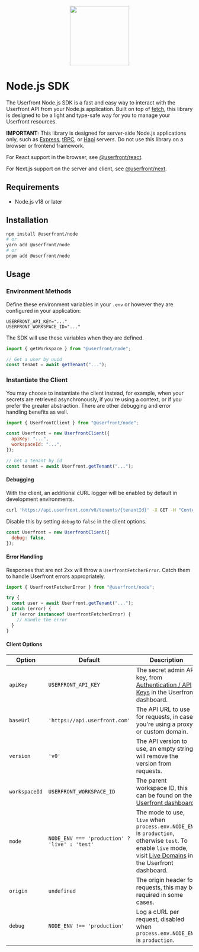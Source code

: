 <p align="center">
  <a href="https://userfront.com">
    <img src="https://github.com/userfront/userfront/logo.png" width="160">
  </a>
</p>

# Node.js SDK

The Userfront Node.js SDK is a fast and easy way to interact with the Userfront API from your Node.js application. Built on top of [fetch](https://developer.mozilla.org/en-US/docs/Web/API/Fetch_API), this library is designed to be a light and type-safe way for you to manage your Userfront resources.

**IMPORTANT:** This library is designed for server-side Node.js applications only, such as [Express](https://expressjs.com/), [tRPC](https://trpc.io/), or [Hapi](https://hapi.dev/) servers. Do not use this library on a browser or frontend framework.

For React support in the browser, see [@userfront/react](https://www.npmjs.com/package/@userfront/react).

For Next.js support on the server and client, see [@userfront/next](https://www.npmjs.com/package/@userfront/next).

## Requirements

- Node.js v18 or later

## Installation

```sh
npm install @userfront/node
# or
yarn add @userfront/node
# or
pnpm add @userfront/node
```

## Usage

### Environment Methods

Define these environment variables in your `.env` or however they are configured in your application:

```
USERFRONT_API_KEY="..."
USERFRONT_WORKSPACE_ID="..."
```

The SDK will use these variables when they are defined.

```javascript
import { getWorkspace } from "@userfront/node";

// Get a user by uuid
const tenant = await getTenant("...");
```

### Instantiate the Client

You may choose to instantiate the client instead, for example, when your secrets are retrieved asynchronously, if you're using a context, or if you prefer the greater abstraction.
There are other debugging and error handling benefits as well.

```javascript
import { UserfrontClient } from "@userfront/node";

const Userfront = new UserfrontClient({
  apiKey: "...",
  workspaceId: "...",
});

// Get a tenant by id
const tenant = await Userfront.getTenant("...");
```

#### Debugging

With the client, an additional cURL logger will be enabled by default in development environments.

```sh
curl 'https://api.userfront.com/v0/tenants/{tenantId}' -X GET -H "Content-Type: application/json" -H "Authorization: Bearer uf_live_admin_wn9mwypn_59f60f53fa7cc018d8f93deceb0cc8e3" -H "X-Userfront-Node: v1.0.0"
```

Disable this by setting `debug` to `false` in the client options.

```javascript
const Userfront = new UserfrontClient({
  debug: false,
});
```

#### Error Handling

Responses that are not 2xx will throw a `UserfrontFetcherError`. Catch them to handle Userfront errors appropriately.

```javascript
import { UserfrontFetcherError } from "@userfront/node";

try {
  const user = await Userfront.getTenant("...");
} catch (error) {
  if (error instanceof UserfrontFetcherError) {
    // Handle the error
  }
}
```

#### Client Options

| Option        | Default                                       | Description                                                                                                                                                                                             |
| ------------- | --------------------------------------------- | ------------------------------------------------------------------------------------------------------------------------------------------------------------------------------------------------------- |
| `apiKey`      | `USERFRONT_API_KEY`                           | The secret admin API key, from [Authentication / API Keys](https://userfront.com/dashboard/api-keys) in the Userfront dashboard.                                                                        |
| `baseUrl`     | `'https://api.userfront.com'`                 | The API URL to use for requests, in case you're using a proxy or custom domain.                                                                                                                         |
| `version`     | `'v0'`                                        | The API version to use, an empty string will remove the version from requests.                                                                                                                          |
| `workspaceId` | `USERFRONT_WORKSPACE_ID`                      | The parent workspace ID, this can be found on the [Userfront dashboard](https://userfront.com/dashboard).                                                                                               |
| `mode`        | `NODE_ENV === 'production' ? 'live' : 'test'` | The mode to use, `live` when `process.env.NODE_ENV` is `production`, otherwise `test`. To enable `live` mode, visit [Live Domains](https://userfront.com/dashboard/domains) in the Userfront dashboard. |
| `origin`      | `undefined`                                   | The origin header for requests, this may be required in some cases.                                                                                                                                     |
| `debug`       | `NODE_ENV !== 'production'`                   | Log a cURL per request, disabled when `process.env.NODE_ENV` is `production`.                                                                                                                           |
